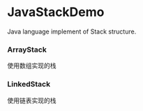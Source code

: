 # JavaStackDemo
Java language implement of Stack structure.

### ArrayStack
使用数组实现的栈

### LinkedStack
使用链表实现的栈
